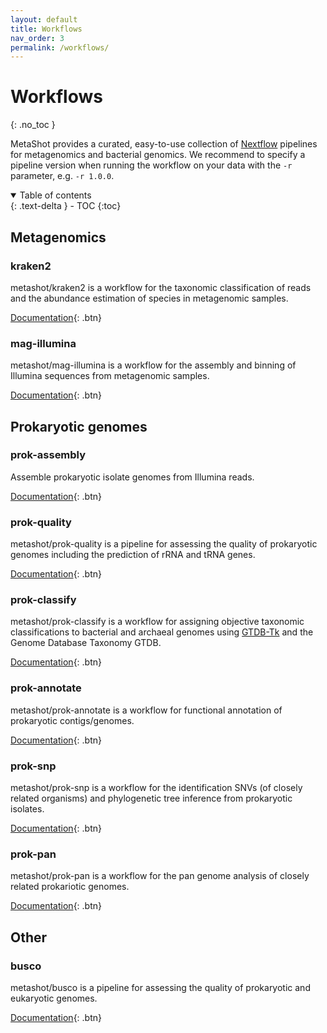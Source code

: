 ```yaml
---
layout: default
title: Workflows
nav_order: 3
permalink: /workflows/
---
```


# Workflows
{: .no_toc }

MetaShot provides a curated, easy-to-use collection of [Nextflow](nextflow.io)
pipelines for metagenomics and bacterial genomics. We recommend to specify a
pipeline version when running the workflow on your data with the `-r` parameter,
e.g. `-r 1.0.0`.

<details open markdown="block">
  <summary>
    Table of contents
  </summary>
  {: .text-delta }
- TOC
{:toc}
</details>


## Metagenomics

### kraken2
metashot/kraken2 is a workflow for the taxonomic classification of reads and the
abundance estimation of species in metagenomic samples.

[Documentation](https://github.com/metashot/kraken2){: .btn}

### mag-illumina
metashot/mag-illumina is a workflow for the assembly and binning of Illumina
sequences from metagenomic samples.

[Documentation](https://github.com/metashot/mag-illumina){: .btn}


## Prokaryotic genomes

### prok-assembly
Assemble prokaryotic isolate genomes from Illumina reads.

[Documentation](https://github.com/metashot/prok-assembly){: .btn}

### prok-quality
metashot/prok-quality is a pipeline for assessing the quality of prokaryotic
genomes including the prediction of rRNA and tRNA genes.

[Documentation](https://github.com/metashot/prok-quality){: .btn}

### prok-classify
metashot/prok-classify is a workflow for assigning objective taxonomic
classifications to bacterial and archaeal genomes using
[GTDB-Tk](https://github.com/Ecogenomics/GTDBTk) and the Genome Database
Taxonomy GTDB.

[Documentation](https://github.com/metashot/prok-classify){: .btn}

### prok-annotate
metashot/prok-annotate is a workflow for functional annotation of prokaryotic
contigs/genomes.

[Documentation](https://github.com/metashot/prok-annotate){: .btn}

### prok-snp
metashot/prok-snp is a workflow for the identification SNVs (of closely related
organisms) and phylogenetic tree inference from prokaryotic isolates.

[Documentation](https://github.com/metashot/prok-snp){: .btn}

### prok-pan
metashot/prok-pan is a workflow for the pan genome analysis of closely related
prokariotic genomes.

[Documentation](https://github.com/metashot/prok-pan){: .btn}

## Other

### busco
metashot/busco is a pipeline for assessing the quality of prokaryotic and
eukaryotic genomes.

[Documentation](https://github.com/metashot/busco){: .btn}
